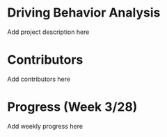 # Driving Behavior Analysis
Add project description here

# Contributors
Add contributors here

# Progress (Week 3/28)
Add weekly progress here
